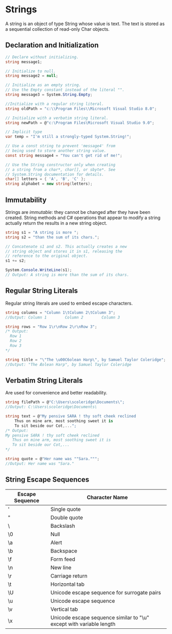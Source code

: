 # Strings

A string is an object of type String whose value is text. The text is stored as a sequential collection of read-only Char objects.


## Declaration and Initialization

```csharp
// Declare without initializing.
string message1;

// Initialize to null.
string message2 = null;

// Initialize as an empty string.
// Use the Empty constant instead of the literal "".
string message3 = System.String.Empty;

//Initialize with a regular string literal.
string oldPath = "c:\\Program Files\\Microsoft Visual Studio 8.0";

// Initialize with a verbatim string literal.
string newPath = @"c:\Program Files\Microsoft Visual Studio 9.0";

// Implicit type
var temp = "I'm still a strongly-typed System.String!";

// Use a const string to prevent 'message4' from
// being used to store another string value.
const string message4 = "You can't get rid of me!";

// Use the String constructor only when creating
// a string from a char*, char[], or sbyte*. See
// System.String documentation for details.
char[] letters = { 'A', 'B', 'C' };
string alphabet = new string(letters);
```
## Immutability

Strings are *immutable*: they cannot be changed after they have been created. String methods and C# operations that appear to modify a string actually return the results in a new string object.

```csharp
string s1 = "A string is more ";
string s2 = "than the sum of its chars.";

// Concatenate s1 and s2. This actually creates a new
// string object and stores it in s1, releasing the
// reference to the original object.
s1 += s2;

System.Console.WriteLine(s1);
// Output: A string is more than the sum of its chars.
```

## Regular String Literals

Regular string literals are used to embed escape characters.

```csharp
string columns = "Column 1\tColumn 2\tColumn 3";
//Output: Column 1        Column 2        Column 3

string rows = "Row 1\r\nRow 2\r\nRow 3";
/* Output:
  Row 1
  Row 2
  Row 3
*/

string title = "\"The \u00C6olean Harp\", by Samuel Taylor Coleridge";
//Output: "The Æolean Harp", by Samuel Taylor Coleridge
```

## Verbatim String Literals

Are used for convenience and better readability.

```csharp
string filePath = @"C:\Users\scoleridge\Documents\";
//Output: C:\Users\scoleridge\Documents\

string text = @"My pensive SARA ! thy soft cheek reclined
    Thus on mine arm, most soothing sweet it is
    To sit beside our Cot,...";
/* Output:
My pensive SARA ! thy soft cheek reclined
   Thus on mine arm, most soothing sweet it is
   To sit beside our Cot,... 
*/

string quote = @"Her name was ""Sara.""";
//Output: Her name was "Sara."
```


## String Escape Sequences

| Escape Sequence | Character Name |
| - | - |
| \' | Single quote |
| \" | Double quote |
| \\ | Backslash |
| \0 | Null |
| \a | Alert |
| \b | Backspace |
| \f | Form feed |
| \n | New line |
| \r | Carriage return |
| \t | Horizontal tab |
| \U | Unicode escape sequence for surrogate pairs |
| \u | Unicode escape sequence |
| \v | Vertical tab |
| \x | Unicode escape sequence similar to "\u" except with variable length |



